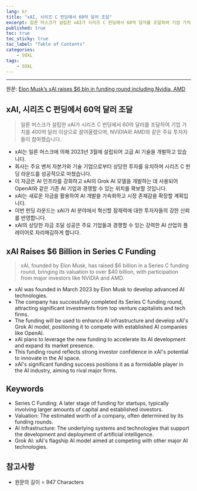```yaml
---
lang: kr
title: "xAI, 시리즈 C 펀딩에서 60억 달러 조달"
excerpt: 일론 머스크가 설립한 xAI가 시리즈 C 펀딩에서 60억 달러를 조달하여 기업 가치를 400억 달러 이상으로 끌어올렸으며, NVIDIA와 AMD와 같은 주요 투자자들이 참여했습니다.
published: true
toc: true
toc_sticky: true
toc_label: "Table of Contents"
categories:
    - SOXL
tags:
    - SOXL
---
```


---

  원문: [Elon Musk’s xAI raises $6 bln in funding round including Nvidia, AMD](https://www.investing.com/news/stock-market-news/elon-musks-xai-raises-6-bln-in-funding-round-including-nvidia-amd-3787848)

## xAI, 시리즈 C 펀딩에서 60억 달러 조달

> 일론 머스크가 설립한 xAI가 시리즈 C 펀딩에서 60억 달러를 조달하여 기업 가치를 400억 달러 이상으로 끌어올렸으며, NVIDIA와 AMD와 같은 주요 투자자들이 참여했습니다.


- xAI는 일론 머스크에 의해 2023년 3월에 설립되어 고급 AI 기술을 개발하고 있습니다.
- 회사는 주요 벤처 자본가와 기술 기업으로부터 상당한 투자를 유치하며 시리즈 C 펀딩 라운드를 성공적으로 마쳤습니다.
- 이 자금은 AI 인프라를 강화하고 xAI의 Grok AI 모델을 개발하는 데 사용되어 OpenAI와 같은 기존 AI 기업과 경쟁할 수 있는 위치를 확보할 것입니다.
- xAI는 새로운 자금을 활용하여 AI 개발을 가속화하고 시장 존재감을 확장할 계획입니다.
- 이번 펀딩 라운드는 xAI가 AI 분야에서 혁신할 잠재력에 대한 투자자들의 강한 신뢰를 반영합니다.
- xAI의 상당한 자금 조달 성공은 주요 기업들과 경쟁할 수 있는 강력한 AI 산업의 플레이어로 자리매김하게 합니다.

## xAI Raises $6 Billion in Series C Funding

> xAI, founded by Elon Musk, has raised $6 billion in a Series C funding round, bringing its valuation to over $40 billion, with participation from major investors like NVIDIA and AMD.


- xAI was founded in March 2023 by Elon Musk to develop advanced AI technologies.
- The company has successfully completed its Series C funding round, attracting significant investments from top venture capitalists and tech firms.
- The funding will be used to enhance AI infrastructure and develop xAI's Grok AI model, positioning it to compete with established AI companies like OpenAI.
- xAI plans to leverage the new funding to accelerate its AI development and expand its market presence.
- This funding round reflects strong investor confidence in xAI's potential to innovate in the AI space.
- xAI's significant funding success positions it as a formidable player in the AI industry, aiming to rival major firms.

## Keywords

- Series C Funding: A later stage of funding for startups, typically involving larger amounts of capital and established investors.
- Valuation: The estimated worth of a company, often determined by its funding rounds.
- AI Infrastructure: The underlying systems and technologies that support the development and deployment of artificial intelligence.
- Grok AI: xAI's flagship AI model aimed at competing with other major AI technologies.

## 참고사항

- 원문의 길이 = 947 Characters

